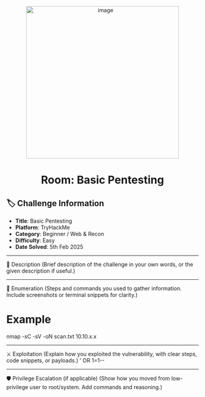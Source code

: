 <p align="center">
  <img width="400" height="400" alt="image" src="https://github.com/user-attachments/assets/1e4eabf8-f1a7-47da-bd8b-d9a40c339cc5" />
</p>
<h1 align="center">Room: Basic Pentesting</h1>

## 🏷️ Challenge Information
- **Title**: Basic Pentesting
- **Platform**: TryHackMe
- **Category**: Beginner / Web & Recon
- **Difficulty**: Easy
- **Date Solved**: 5th Feb 2025

________________________________________
📝 Description
(Brief description of the challenge in your own words, or the given description if useful.)
________________________________________
🔎 Enumeration
(Steps and commands you used to gather information. Include screenshots or terminal snippets for clarity.)
# Example
nmap -sC -sV -oN scan.txt 10.10.x.x
________________________________________
⚔️ Exploitation
(Explain how you exploited the vulnerability, with clear steps, code snippets, or payloads.)
' OR 1=1-- 
________________________________________
🛡️ Privilege Escalation (if applicable)
(Show how you moved from low-privilege user to root/system. Add commands and reasoning.)



